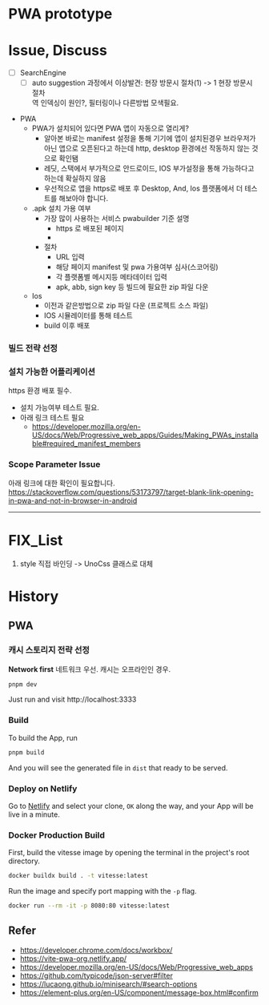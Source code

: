 # PWA prototype



# Issue, Discuss
- [ ] SearchEngine
  - [ ] auto suggestion 과정에서 이상발견: 현장 방문시 절차(1) -> 1 현장 방문시 절차  
  역 인덱싱이 원인?, 필터링이나 다른방법 모색필요.
- PWA
  - PWA가 설치되어 있다면 PWA 앱이 자동으로 열리게?
    - 알아본 바로는 manifest 설정을 통해 기기에 앱이 설치된경우 브라우저가 아닌 앱으로 오픈된다고 하는데 http, desktop 환경에선 작동하지 않는 것으로 확인됌
    - 레딧, 스택에서 부가적으로 안드로이드, IOS 부가설정을 통해 가능하다고 하는데 확실하지 않음
    - 우선적으로 앱을 https로 배포 후 Desktop, And, Ios 플랫폼에서 더 테스트를 해보아야 합니다.
  - .apk 설치 가용 여부
    - 가장 많이 사용하는 서비스 pwabuilder 기준 설명
      - https 로 배포된 페이지
      - 
    - 절차
      - URL 입력
      - 해당 페이지 manifest 및 pwa 가용여부 심사(스코어링)
      - 각 플랫폼별 메시지등 메타데이터 입력
      - apk, abb, sign key 등 빌드에 필요한 zip 파일 다운
  - Ios
    - 이전과 같은방법으로 zip 파일 다운 (프로젝트 소스 파일)
    - IOS 시뮬레이터를 통해 테스트
    - build 이후 배포


### 빌드 전략 선정
### 설치 가능한 어플리케이션
https 환경 배포 필수.
- 설치 가능여부 테스트 필요.
- 아래 링크 테스트 필요
  - https://developer.mozilla.org/en-US/docs/Web/Progressive_web_apps/Guides/Making_PWAs_installable#required_manifest_members

### Scope Parameter Issue
아래 링크에 대한 확인이 필요합니다.
https://stackoverflow.com/questions/53173797/target-blank-link-opening-in-pwa-and-not-in-browser-in-android

----- 

# FIX_List
1. style 직접 바인딩 ->  UnoCss 클래스로 대체

# History
## PWA
### 캐시 스토리지 전략 선정
__Network first__ 네트워크 우선. 캐시는 오프라인인 경우.

```bash
pnpm dev
```
Just run and visit http://localhost:3333

### Build

To build the App, run

```bash
pnpm build
```

And you will see the generated file in `dist` that ready to be served.

### Deploy on Netlify

Go to [Netlify](https://app.netlify.com/start) and select your clone, `OK` along the way, and your App will be live in a minute.

### Docker Production Build

First, build the vitesse image by opening the terminal in the project's root directory.

```bash
docker buildx build . -t vitesse:latest
```

Run the image and specify port mapping with the `-p` flag.

```bash
docker run --rm -it -p 8080:80 vitesse:latest
```


## Refer
- https://developer.chrome.com/docs/workbox/
- https://vite-pwa-org.netlify.app/
- https://developer.mozilla.org/en-US/docs/Web/Progressive_web_apps
- https://github.com/typicode/json-server#filter
- https://lucaong.github.io/minisearch/#search-options
- https://element-plus.org/en-US/component/message-box.html#confirm